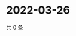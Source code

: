# 2022-03-26

共 0 条

<!-- BEGIN WEIBO -->
<!-- 最后更新时间 Sat Mar 26 2022 20:07:00 GMT+0800 (China Standard Time) -->

<!-- END WEIBO -->
